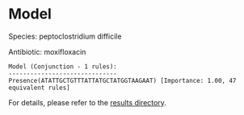 
# Model

Species: peptoclostridium difficile

Antibiotic: moxifloxacin

```
Model (Conjunction - 1 rules):
------------------------------
Presence(ATATTGCTGTTTATTATGCTATGGTAAGAAT) [Importance: 1.00, 47 equivalent rules]

```

For details, please refer to the [results directory](../../../../../results/scm_b/peptoclostridium+difficile/moxifloxacin/repeat_0/).

